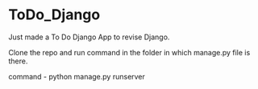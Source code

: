 # ToDo_Django
Just made a To Do Django App to revise Django.

Clone the repo and run command in the folder in which manage.py file is there.

command - python manage.py runserver

